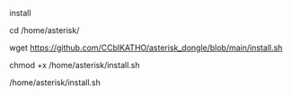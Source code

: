 install

cd /home/asterisk/

wget https://github.com/CCbIKATHO/asterisk_dongle/blob/main/install.sh

chmod +x /home/asterisk/install.sh

/home/asterisk/install.sh
